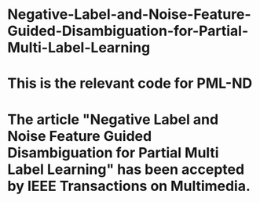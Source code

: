 # Negative-Label-and-Noise-Feature-Guided-Disambiguation-for-Partial-Multi-Label-Learning
# This is the relevant code for PML-ND
# The article "Negative Label and Noise Feature Guided Disambiguation for Partial Multi Label Learning" has been accepted by IEEE Transactions on Multimedia.
